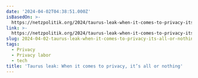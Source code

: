 ```yaml
---
date: '2024-04-02T04:38:51.000Z'
isBasedOn: >-
  https://netzpolitik.org/2024/taurus-leak-when-it-comes-to-privacy-its-all-or-nothing/
link: >-
  https://netzpolitik.org/2024/taurus-leak-when-it-comes-to-privacy-its-all-or-nothing/
slug: 2024-04-02-taurus-leak-when-it-comes-to-privacy-its-all-or-nothing
tags:
  - Privacy
  - Privacy labor
  - tech
title: 'Taurus leak: When it comes to privacy, it’s all or nothing'
---
```


